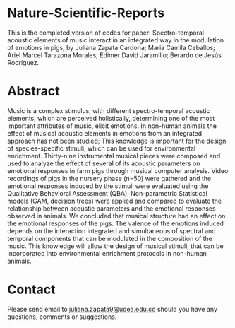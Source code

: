 # Nature-Scientific-Reports
This is the completed version of codes for paper: Spectro-temporal acoustic elements of music interact in an integrated way in the modulation of emotions in pigs, by Juliana Zapata Cardona; Maria Camila Ceballos; Ariel Marcel Tarazona Morales; Edimer David Jaramillo; Berardo de Jesús Rodríguez.

# Abstract
Music is a complex stimulus, with different spectro-temporal acoustic elements, which are perceived holistically, determining one of the most important attributes of music, elicit emotions. In non-human animals the effect of musical acoustic elements in emotions from an integrated approach has not been studied; This knowledge is important for the design of species-specific stimuli, which can be used for environmental enrichment. Thirty-nine instrumental musical pieces were composed and used to analyze the effect of several of its acoustic parameters on emotional responses in farm pigs through musical computer analysis. Video recordings of pigs in the nursery phase (n=50) were gathered and the emotional responses induced by the stimuli were evaluated using the Qualitative Behavioral Assessment (QBA). Non-parametric Statistical models (GAM, decision trees) were applied and compared to evaluate the relationship between acoustic parameters and the emotional responses observed in animals. We concluded that musical structure had an effect on the emotional responses of the pigs. The valence of the emotions induced depends on the interaction integrated and simultaneous of spectral and temporal components that can be modulated in the composition of the music. This knowledge will allow the design of musical stimuli, that can be incorporated into environmental enrichment protocols in non-human animals.

# Contact
Please send email to juliana.zapata9@udea.edu.co should you have any questions, comments or suggestions.

